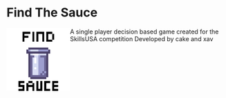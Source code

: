 # Find The Sauce
<img align="left" src="https://github.com/cakecable/Find-the-Sauce/blob/main/icon.png" width="147" alt="Logo Image" /> 
A single player decision based game created for the SkillsUSA competition
Developed by cake and xav
